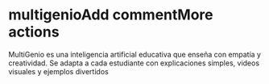 # multigenioAdd commentMore actions
MultiGenio es una inteligencia artificial educativa que enseña con empatía y creatividad. Se adapta a cada estudiante con explicaciones simples, videos visuales y ejemplos divertidos
